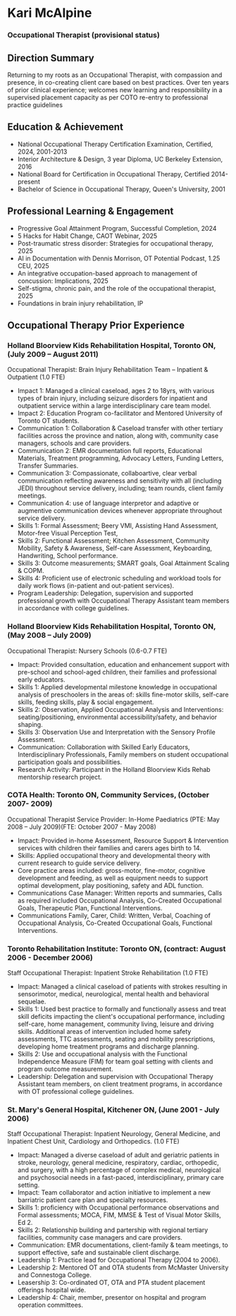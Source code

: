 # Kari McAlpine
### Occupational Therapist (provisional status)

## Direction Summary
Returning to my roots as an Occupational Therapist, with compassion and presence, in co-creating client care based on best practices. Over ten years of prior clinical experience; welcomes new learning and responsibility in a supervised placement capacity as per COTO re-entry to professional practice guidelines

## Education & Achievement
- National Occupational Therapy Certification Examination, Certified, 2024, 2001-2013
- Interior Architecture & Design, 3 year Diploma, UC Berkeley Extension, 2016
- National Board for Certification in Occupational Therapy, Certified 2014-present
- Bachelor of Science in Occupational Therapy, Queen's University, 2001

## Professional Learning & Engagement
- Progressive Goal Attainment Program, Successful Completion, 2024
- 5 Hacks for Habit Change, CAOT Webinar, 2025
- Post-traumatic stress disorder: Strategies for occupational therapy, 2025
- AI in Documentation with Dennis Morrison, OT Potential Podcast, 1.25 CEU, 2025
- An integrative occupation-based approach to management of concussion: Implications, 2025
- Self-stigma, chronic pain, and the role of the occupational therapist, 2025 
- Foundations in brain injury rehabilitation, IP

## Occupational Therapy Prior Experience
### Holland Bloorview Kids Rehabilitation Hospital, Toronto ON, (July 2009 – August 2011)
Occupational Therapist: Brain Injury Rehabilitation Team – Inpatient & Outpatient (1.0 FTE)
- Impact 1: Managed a clinical caseload, ages 2 to 18yrs, with various types of brain injury, including seizure disorders for inpatient and outpatient service within a large interdisciplinary care team model.
- Impact 2: Education Program co-facilitator and Mentored University of Toronto OT students.
- Communication 1: Collaboration & Caseload transfer with other tertiary facilities across the province and nation, along with, community case managers, schools and care providers.
- Communication 2: EMR documentation full reports, Educational Materials, Treatment programming, Advocacy Letters, Funding Letters, Transfer Summaries.
- Communication 3: Compassionate, collaboartive, clear verbal communication reflecting awareness and sensitivity with all (including JEDI) throughout service delivery, including; team rounds, client family meetings.
- Communication 4: use of language interpretor and adaptive or augmentive communication devices whenever appropriate throughout service delivery.
- Skills 1: Formal Assessment; Beery VMI, Assisting Hand Assessment, Motor-free Visual Perception Test, 
- Skills 2: Functional Assessment; Kitchen Assessment, Community Mobility, Safety & Awareness, Self-care Assessment, Keyboarding, Handwriting, School performance.
- Skills 3: Outcome measurements; SMART goals, Goal Attainment Scaling & COPM.
- Skills 4: Proficient use of electronic scheduling and workload tools for daily work flows (in-patient and out-patient services).
- Program Leadership: Delegation, supervision and supported professional growth with Occupational Therapy Assistant team members in accordance with college guidelines.

### Holland Bloorview Kids Rehabilitation Hospital, Toronto ON, (May 2008 – July 2009)
Occupational Therapist: Nursery Schools (0.6-0.7 FTE)
- Impact: Provided consultation, education and enhancement support with pre-school and school-aged children, their families and professional early educators.
- Skills 1: Applied developmental milestone knowledge in occupational analysis of preschoolers in the areas of: skills fine-motor skills, self-care skills, feeding skills, play & social engagement.
- Skills 2: Observation, Applied Occupational Analysis and Interventions: seating/positioning, environmental accessibility/safety, and behavior shaping.
- Skills 3: Observation Use and Interpretation with the Sensory Profile Assessment.
- Communication: Collaboration with Skilled Early Educators, Interdisciplinary Professionals, Family members on student occupational participation goals and possibilities.
- Research Activity: Participant in the Holland Bloorview Kids Rehab mentorship research project.


### COTA Health: Toronto ON, Community Services, (October 2007- 2009)
Occupational Therapist Service Provider: In-Home Paediatrics (PTE: May 2008 – July 2009)(FTE: October 2007 - May 2008)
- Impact: Provided in-home Assessment, Resource Support & Intervention services with children their families and carers ages birth to 14.
- Skills: Applied occupational theory and developmental theory with current research to guide service delivery.
- Core practice areas included: gross-motor, fine-motor, cognitive development and feeding, as well as equipment needs to support optimal development, play positioning, safety and ADL function.
- Communications Case Manager: Written reports and summaries, Calls as required included Occupational Analysis, Co-Created Occupational Goals, Therapeutic Plan, Functional Interventions.
- Communications Family, Carer, Child: Written, Verbal, Coaching of Occupational Analysis, Co-Created Occupational Goals, Functional Interventions.

### Toronto Rehabilitation Institute: Toronto ON, (contract: August 2006 - December 2006)
Staff Occupational Therapist: Inpatient Stroke Rehabilitation (1.0 FTE)
- Impact: Managed a clinical caseload of patients with strokes resulting in sensorimotor, medical, neurological, mental health and behavioral sequelae.
- Skills 1: Used best practice to formally and functionally assess and treat skill deficits impacting the client's occupational performance, including self-care, home management, community living, leisure and driving skills. Additional areas of intervention included home safety assessments, TTC assessments, seating and mobility prescriptions, developing home treatment programs and discharge planning.
- Skills 2: Use and occupational analysis with the Functional Independence Measure (FIM) for team goal setting with clients and program outcome measurement.
- Leadership: Delegation and supervision with Occupational Therapy Assistant team members, on client treatment programs, in accordance with OT professional college guidelines.


### St. Mary's General Hospital, Kitchener ON, (June 2001 - July 2006)
Staff Occupational Therapist: Inpatient Neurology, General Medicine, and Inpatient Chest Unit, Cardiology and Orthopedics. (1.0 FTE)
- Impact: Managed a diverse caseload of adult and geriatric patients in stroke, neurology, general medicine, respiratory, cardiac, orthopedic, and surgery, with a high percentage of complex medical, neurological and psychosocial needs in a fast-paced, interdisciplinary, primary care setting.
- Impact: Team collaborator and action initiative to implement a new barriatric patient care plan and specialty resources.  
- Skills 1: proficiency with Occupational performance observations and Formal assessments; MOCA, FIM, MMSE & Test of Visual Motor Skills, Ed 2.
- Skills 2: Relationship building and partership with regional tertiary facilities, community case managers and care providers.
- Communication: EMR documentations, client-family & team meetings, to support effective, safe and sustainable client discharge.
- Leadership 1: Practice lead for Occupational Therapy (2004 to 2006).
- Leadership 2: Mentored OT and OTA students from McMaster University and Connestoga College.
- Leasership 3: Co-ordinated OT, OTA and PTA student placement offerings hospital wide.
- Leadership 4: Chair, member, presentor on hospital and program operation committees.


  






